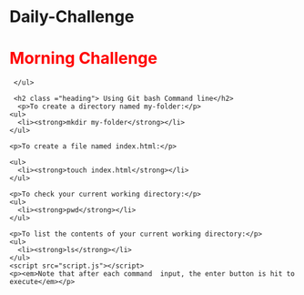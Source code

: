 # Daily-Challenge
<!DOCTYPE html>
<html>
  <head>
    <meta charset="utf-8">
    <meta name="viewport" content="width=device-width">
    <title>Daily Challenge</title>
    <link href="style.css" rel="stylesheet" type="text/css" />
  </head>
  <style>
    .morning{
      color: red;
    }
    .heading{
      color: blue;
    }
    </style>
  <body>
    <h1 class ="morning">Morning Challenge </h1>
    
     </ul>

     <h2 class ="heading"> Using Git bash Command line</h2>
      <p>To create a directory named my-folder:</p>
    <ul>
      <li><strong>mkdir my-folder</strong></li>
    </ul>
    
    <p>To create a file named index.html:</p>

    <ul>
      <li><strong>touch index.html</strong></li>
    </ul>
    
    <p>To check your current working directory:</p>
    <ul>
      <li><strong>pwd</strong></li>
    </ul>
      
    <p>To list the contents of your current working directory:</p>
    <ul>
      <li><strong>ls</strong></li>
    </ul> 
    <script src="script.js"></script>
    <p><em>Note that after each command  input, the enter button is hit to execute</em></p>
  </body>
</html>
